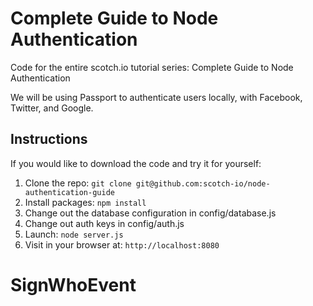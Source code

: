 # Complete Guide to Node Authentication

Code for the entire scotch.io tutorial series: Complete Guide to Node Authentication

We will be using Passport to authenticate users locally, with Facebook, Twitter, and Google.

## Instructions

If you would like to download the code and try it for yourself:

1. Clone the repo: `git clone git@github.com:scotch-io/node-authentication-guide`
2. Install packages: `npm install`
3. Change out the database configuration in config/database.js
4. Change out auth keys in config/auth.js
5. Launch: `node server.js`
6. Visit in your browser at: `http://localhost:8080`



# SignWhoEvent 
